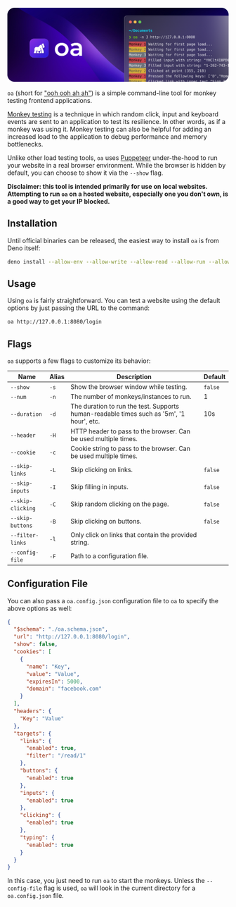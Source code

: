 ![Logo](./logo.png)

`oa` (short for ["ooh ooh ah ah"](https://www.youtube.com/watch?v=yb8ZAP5JCuk)) is a simple command-line tool for monkey testing frontend applications. 

[Monkey testing](https://en.wikipedia.org/wiki/Monkey_testing) is a technique in which random click, input and keyboard events are sent to an application to test its resilience. In other words, as if a monkey was using it. Monkey testing can also be helpful for adding an increased load to the application to debug performance and memory bottlenecks.

Unlike other load testing tools, `oa` uses [Puppeteer](https://pptr.dev) under-the-hood to run your website in a real browser environment. While the browser is hidden by default, you can choose to show it via the `--show` flag.

**Disclaimer: this tool is intended primarily for use on local websites. Attempting to run `oa` on a hosted website, especially one you don't own, is a good way to get your IP blocked.**

## Installation 

Until official binaries can be released, the easiest way to install `oa` is from Deno itself:

```bash
deno install --allow-env --allow-write --allow-read --allow-run --allow-net https://deno.land/x/oa2
```

## Usage

Using `oa` is fairly straightforward. You can test a website using the default options by just passing the URL to the command:

```bash
oa http://127.0.0.1:8080/login
```

## Flags

`oa` supports a few flags to customize its behavior:

| Name              | Alias | Description                                                                              | Default |
| ----------------- | ----- | ---------------------------------------------------------------------------------------- | ------- |
| `--show`          | `-s`  | Show the browser window while testing.                                                   | `false` |
| `--num`           | `-n`  | The number of monkeys/instances to run.                                                  | 1       |
| `--duration`      | `-d`  | The duration to run the test. Supports human-readable times such as '5m', '1 hour', etc. | 10s     |
| `--header`        | `-H`  | HTTP header to pass to the browser. Can be used multiple times.                          |         |
| `--cookie`        | `-c`  | Cookie string to pass to the browser. Can be used multiple times.                        |         |
| `--skip-links`    | `-L`  | Skip clicking on links.                                                                  | `false` |
| `--skip-inputs`   | `-I`  | Skip filling in inputs.                                                                  | `false` |
| `--skip-clicking` | `-C`  | Skip random clicking on the page.                                                        | `false` |
| `--skip-buttons`  | `-B`  | Skip clicking on buttons.                                                                | `false` |
| `--filter-links`  | `-l`  | Only click on links that contain the provided string.                                    |         |
| `--config-file`   | `-F`  | Path to a configuration file.                                                            |         |

## Configuration File

You can also pass a `oa.config.json` configuration file to `oa` to specify the above options as well:

```json
{
  "$schema": "./oa.schema.json",
  "url": "http://127.0.0.1:8080/login",
  "show": false,
  "cookies": [
    {
      "name": "Key",
      "value": "Value",
      "expiresIn": 5000,
      "domain": "facebook.com"
    }
  ],
  "headers": {
    "Key": "Value"
  },
  "targets": {
    "links": {
      "enabled": true,
      "filter": "/read/1"
    },
    "buttons": {
      "enabled": true
    },
    "inputs": {
      "enabled": true
    },
    "clicking": {
      "enabled": true
    },
    "typing": {
      "enabled": true
    }
  }
}
```

In this case, you just need to run `oa` to start the monkeys. Unless the `--config-file` flag is used, `oa` will look in the current directory for a `oa.config.json` file.